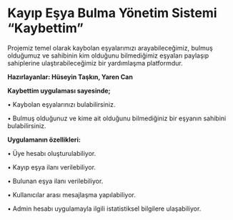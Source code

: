 # Kayıp Eşya Bulma Yönetim Sistemi “Kaybettim”

Projemiz temel olarak kaybolan eşyalarımızı arayabileceğimiz, bulmuş olduğumuz ve sahibinin kim olduğunu bilmediğimiz eşyaları paylaşıp sahiplerine ulaştırabileceğimiz bir yardımlaşma platformdur.

**Hazırlayanlar: Hüseyin Taşkın, Yaren Can**

**Kaybettim uygulaması sayesinde;**

•	Kaybolan eşyalarınızı bulabilirsiniz.

•	Bulmuş olduğunuz ve kime ait olduğunu bilmediğiniz bir eşyanın sahibini bulabilirsiniz.


**Uygulamanın özellikleri:**

•	Üye hesabı oluşturulabiliyor.

•	Kayıp eşya ilanı verilebiliyor.

•	Bulunan eşya ilanı verilebiliyor.

•	Kullanıcılar arası mesajlaşma yapılabiliyor.

•	Admin hesabı uygulamayla ilgili istatistiksel bilgilere ulaşabiliyor.
